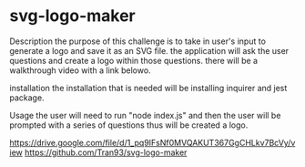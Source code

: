 # svg-logo-maker

Description
the purpose of this challenge is to take in user's input to generate a logo and save it as an SVG file. the application will ask the user questions and create a logo within those questions. there will be a walkthrough video with a link belowo.


installation 
the installation that is needed will be installing inquirer and jest package.

Usage
the user will need to run "node index.js" and then the user will be prompted with a series of questions thus will be created a logo.

https://drive.google.com/file/d/1_pq9IFsNf0MVQAKUT367GgCHLkv7BcVy/view
https://github.com/Tran93/svg-logo-maker
